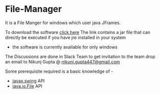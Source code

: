 # File-Manager
It is a File Manger for windows which user java JFrames.

To download the software [click here](https://drive.google.com/uc?export=download&id=0B16zR0Sm3nlbLXBvSG9lQkc0VVE)
  The link contains a jar file that can directly be executed if you have jre installed in your system
  
  * the software is currently available for only windows

The Discussions are done in Slack Team
  to get invitation to the team drop an email to
  <a name="name"></a>Nikunj Gupta @ <nikunj.gupta447@gmail.com>

Some prerequisite required is a basic knowledge of - 
  * [javax.swing](https://docs.oracle.com/javase/7/docs/api/javax/swing/package-summary.html) API
  * [java.io.File](https://docs.oracle.com/javase/7/docs/api/java/io/File.html) API
